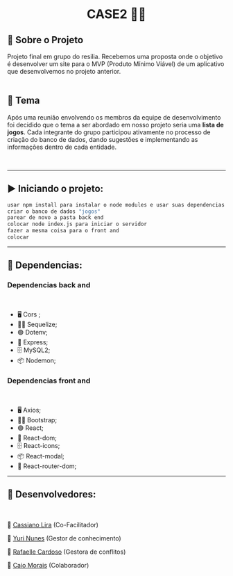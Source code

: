 <h1 align="center"> CASE2 👨‍💻</h1>

## 📌 Sobre o Projeto
Projeto final em grupo do resilia. 
Recebemos uma proposta onde o objetivo é desenvolver um site para o MVP (Produto Mínimo Viável) de um aplicativo que desenvolvemos no projeto anterior.
<br><br>

## :robot: Tema
<p>Após uma reunião envolvendo os membros da equipe de desenvolvimento foi decidido que o tema a ser abordado em nosso projeto seria uma <b>lista de jogos</b>. Cada integrante do grupo participou ativamente no processo de criação do banco de dados, dando sugestões e implementando as informações dentro de cada entidade.</p>

<br>


</ul>
<hr>
<h2>▶️ Iniciando o projeto:</h2>

```bash
usar npm install para instalar o node modules e usar suas dependencias
criar o banco de dados "jogos" 
parear de novo a pasta back end 
colocar node index.js para iniciar o servidor 
fazer a mesma coisa para o front and 
colocar 
```
<hr>

## 🚀 Dependencias:

 <h3> Dependencias back and </h3> 
 <br>

<ul> 
    <li>🖥️ Cors ;</li>
    <li>🐱‍👤 Sequelize;</li>
    <li>🟢 Dotenv;</li>
    <li>🚅 Express;</li>
    <li>🗄️ MySQL2;</li>
    <li>📦 Nodemon;</li>
</ul>

<h3> Dependencias front and </h3> 
 <br>

<ul> 
    <li>🖥️ Axios;</li>
    <li>🐱‍👤 Bootstrap;</li>
    <li>🟢 React;</li>
    <li>🚅 React-dom;</li>
    <li>🗄️ React-icons;</li>
    <li>📦 React-modal;</li>
    <li>👿 React-router-dom;</li>
</ul>

<hr>

<h2>📐 Desenvolvedores: </h2>
<br>

<p>👾 <a href="https://github.com/liracas">Cassiano Lira</a> (Co-Facilitador) </p> 
<p>👾 <a href="https://github.com/Yur1sz">Yuri Nunes</a> (Gestor de conhecimento) </p>
<p>👾 <a href="https://github.com/rafaellecardoso">Rafaelle Cardoso</a> (Gestora de conflitos) </p>
<p>👾 <a href="https://github.com/DragonStar97">Caio Morais</a> (Colaborador)</p>

